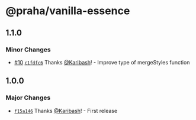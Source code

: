 # @praha/vanilla-essence

## 1.1.0

### Minor Changes

- [#10](https://github.com/praha-inc/vanilla-essence/pull/10) [`c1fdfc6`](https://github.com/praha-inc/vanilla-essence/commit/c1fdfc6e204e6550fae066de665d6c21cce1c807) Thanks [@Karibash](https://github.com/Karibash)! - Improve type of mergeStyles function

## 1.0.0

### Major Changes

- [`f15a146`](https://github.com/praha-inc/vanilla-essence/commit/f15a146e9c15f81e38cd7ccd254c8b81a664fba6) Thanks [@Karibash](https://github.com/Karibash)! - First release
